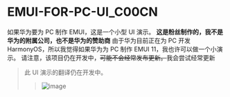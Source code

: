 # EMUI-FOR-PC-UI_C00CN
如果华为要为 PC 制作 EMUI，这是一个小型 UI 演示。
__这是粉丝制作的，我不是华为的附属公司，也不是华为的赞助商__
由于华为目前正在为 PC 开发 HarmonyOS，所以我觉得如果华为为 PC 制作 EMUI 11，我也许可以做一个小演示。
请注意，该项目仍在开发中，~~可能不会经常发布更新。~~我会尝试经常更新
>此 UI 演示的翻译仍在开发中。
>>![image](https://github.com/user-attachments/assets/83d8eb7d-1193-41a2-b983-967db39869e1)
